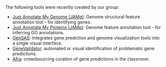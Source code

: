 The following tools were recently created by our group:

* [Just Annotate My Genome (JAMg)](http://jamg.sourceforge.net): Genome structural feature annotation tool - for identifying genes.
* [Just Annotate My Proteins (JAMp)](http://jamps.sourceforge.net): Genome feature annotation tool - for inferring GO annotations.
* [GenSAS](http://gensas.bioinfo.wsu.edu): Integrates gene prediction and genome visualization tools into a single visual interface. 
* [GeneValidator](http://wurmlab.github.io/tools/genevalidator/): automated or visual identification of problematic gene predictions. 
* [Afra](http://afra.sbcs.qmul.ac.uk): crowdsourcing curation of gene predictions in the classroom.

